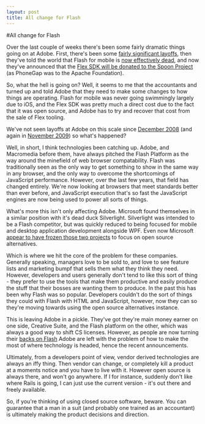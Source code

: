 ```yaml
---
layout: post
title: All change for Flash
---
```

#All change for Flash

Over the last couple of weeks there's been some fairly dramatic things going on at Adobe.  First, there's been some [fairly significant layoffs](http://www.reuters.com/article/2011/11/09/us-adobe-idUSTRE7A77R220111109), then they've told the world that Flash for mobile is [now effectively dead](http://blogs.adobe.com/conversations/2011/11/flash-focus.html), and now they've announced that the [Flex SDK will be donated to the Spoon Project](http://blogs.adobe.com/flex/2011/11/your-questions-about-flex.html) (as PhoneGap was to the Apache Foundation).

So, what the hell is going on?  Well, it seems to me that the accountants and turned up and told Adobe that they need to make some changes to how things are operating.  Flash for mobile was never going swimmingly largely due to iOS, and the Flex SDK was pretty much a direct cost due to the fact that it was open source, and Adobe has to try and recover that cost from the sale of Flex tooling.

We've not seen layoffs at Adobe on this scale since [December 2008](http://articles.sfgate.com/2008-12-04/business/17130674_1_adobe-systems-global-recession-software-companies) (and again in [November 2009](http://techcrunch.com/2009/11/10/layoffs-reported-at-adobe/)) so what's happened?

Well, in short, I think technologies been catching up.  Adobe, and Macromedia before them, have always pitched the Flash Platform as the way around the minefield of web browser compatability.  Flash was traditionally seen as the only way to get something to show in the same way in any browser, and the only way to overcome the shortcomings of JavaScript performance.  However, over the last few years, that field has changed entirely.  We're now looking at browsers that meet standards better than ever before, and JavaScript execution that's so fast the JavaScript engines are now being used to power all sorts of things.

What's more this isn't only affecting Adobe.  Microsoft found themselves in a similar position with it's dead duck Silverlight. Silverlight was intended to be a Flash competitor, but was quickly reduced to being focused for mobile and desktop application development alongside WPF.  Even now Microsoft [appear to have frozen those two projects](http://www.mobilebloom.com/microsoft%E2%80%99s-latest-silverlight-5-rumored-to-be-the-final-version/226774/) to focus on open source alternatives.

Which is where we hit the core of the problem for these companies.  Generally speaking, managers love to be sold to, and love to see feature lists and marketing bumpf that sells them what they think they need.  However, developers and users generally don't tend to like this sort of thing - they prefer to use the tools that make them productive and easily produce the stuff that their bosses are wanting them to produce.  In the past this has been why Flash was so popular.  Developers couldn't do the sort of things they could with Flash with HTML and JavaScript, however, now they can so they're moving towards using the open source alternatives instance.

This is leaving Adobe in a pickle.  They've got they're main money earner on one side, Creative Suite, and the Flash platform on the other, which was always a good way to shift CS licenses.  However, as people are now turning their [backs on Flash](http://w3techs.com/technologies/history_overview/client_side_language/all) Adobe are left with the problem of how to make the most of where technology is headed, hence the recent announcements.

Ultimately, from a developers point of view, vendor derived technologies are always an iffy thing.  Then vendor can change, or completely kill a product at a moments notice and you have to live with it.  However open source is always there, and won't go anywhere.  If I for instance, suddenly don't like where Rails is going, I can just use the current version - it's out there and freely available.

So, if you're thinking of using closed source software, beware.  You can guarantee that a man in a suit (and probably one trained as an accountant) is ultimately making the product decisions and direction.
